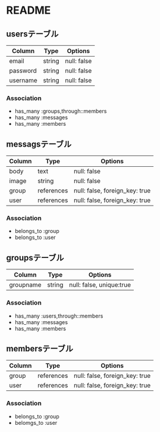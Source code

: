 # README

## usersテーブル

|Column|Type|Options|
|------|----|-------|
|email|string|null: false|
|password|string|null: false|
|username|string|null: false|
### Association
- has_many :groups,through::members
- has_many :messages
- has_many :members

## messagsテーブル
Column|Type|Options|
|------|----|-------|
|body|text|null: false|
|image|string|null: false|
|group|references|null: false, foreign_key: true|
|user|references|null: false, foreign_key: true|
### Association
- belongs_to :group
- belongs_to :user

## groupsテーブル
Column|Type|Options|
|------|----|-------|
|groupname|string|null: false, unique:true|

### Association
- has_many :users,through::members
- has_many :messages
- has_many :members

## membersテーブル
Column|Type|Options|
|------|----|-------|
|group|references|null: false, foreign_key: true|
|user|references|null: false, foreign_key: true|
### Association
- belongs_to :group
- belomgs_to :user